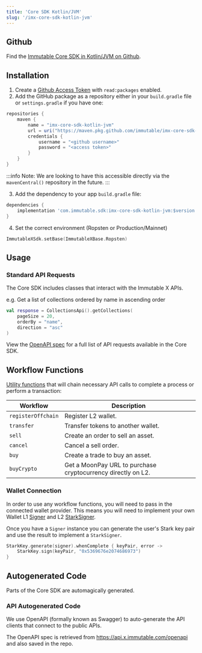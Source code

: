 ```yaml
---
title: 'Core SDK Kotlin/JVM'
slug: '/imx-core-sdk-kotlin-jvm'
---
```


## Github

Find the [Immutable Core SDK in Kotlin/JVM on Github](https://github.com/immutable/imx-core-sdk-kotlin-jvm).

## Installation

1. Create a [Github Access Token](https://docs.github.com/en/authentication/keeping-your-account-and-data-secure/creating-a-personal-access-token) with `read:packages` enabled.
2. Add the GitHub package as a repository either in your `build.gradle` file or `settings.gradle` if you have one:
```gradle
repositories {
    maven {
        name = "imx-core-sdk-kotlin-jvm"
        url = uri("https://maven.pkg.github.com/immutable/imx-core-sdk-kotlin-jvm")
        credentials {
            username = "<github username>"
            password = "<access token>"
        }
    }
}
```
:::info
Note: We are looking to have this accessible directly via the `mavenCentral()` repository in the future.
:::

3. Add the dependency to your app `build.gradle` file:
```gradle
dependencies {
    implementation 'com.immutable.sdk:imx-core-sdk-kotlin-jvm:$version'
}
```
4. Set the correct environment (Ropsten or Production/Mainnet)
```kt
ImmutableXSdk.setBase(ImmutableXBase.Ropsten)
```

## Usage

### Standard API Requests

The Core SDK includes classes that interact with the Immutable X APIs.

e.g. Get a list of collections ordered by name in ascending order
```kt
val response = CollectionsApi().getCollections(
    pageSize = 20,
    orderBy = "name",
    direction = "asc"
)
```
View the [OpenAPI spec](https://github.com/immutable/imx-core-sdk-kotlin-jvm/blob/main/openapi.json) for a full list of API requests available in the Core SDK.

## Workflow Functions

[Utility functions](https://github.com/immutable/imx-core-sdk-kotlin-jvm/tree/main/imx-core-sdk-kotlin-jvm/src/main/kotlin/com/immutable/sdk/workflows) that will chain necessary API calls to complete a process or perform a transaction:


| Workflow           | Description                                                  |
|--------------------|--------------------------------------------------------------|
| `registerOffchain` | Register L2 wallet.                                          |
| `transfer`         | Transfer tokens to another wallet.                           |
| `sell`             | Create an order to sell an asset.                            |
| `cancel`           | Cancel a sell order.                                         |
| `buy`              | Create a trade to buy an asset.                              |
| `buyCrypto`        | Get a MoonPay URL to purchase cryptocurrency directly on L2. |

### Wallet Connection

In order to use any workflow functions, you will need to pass in the connected wallet provider. This means you will need to implement your own Wallet L1 [Signer](https://github.com/immutable/imx-core-sdk-kotlin-jvm/blob/main/imx-core-sdk-kotlin-jvm/src/main/kotlin/com/immutable/sdk/Signer.kt) and L2 [StarkSigner](https://github.com/immutable/imx-core-sdk-kotlin-jvm/blob/main/imx-core-sdk-kotlin-jvm/src/main/kotlin/com/immutable/sdk/Signer.kt).

Once you have a `Signer` instance you can generate the user's Stark key pair and use the result to implement a `StarkSigner`.
```kt
StarkKey.generate(signer).whenComplete { keyPair, error ->
    StarkKey.sign(keyPair, "0x5369676e2074686973")
}
```

## Autogenerated Code

Parts of the Core SDK are automagically generated.

### API Autogenerated Code

We use OpenAPI (formally known as Swagger) to auto-generate the API clients that connect to the public APIs.

The OpenAPI spec is retrieved from https://api.x.immutable.com/openapi and also saved in the repo.
